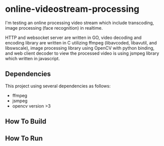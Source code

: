 # online-videostream-processing
I'm testing an online processing video stream which include transcoding, image processing (face recognition) in realtime. 

HTTP and websocket server are written in GO, video decoding and encoding library are written in C utilizing ffmpeg (libavcoded, libavutil, and libswscale), image processing library using OpenCV with python binding, and web client decoder to view the processed video is using jsmpeg library which written in javascript.

## Dependencies
This project using several dependencies as follows:
- ffmpeg
- jsmpeg
- opencv version >3

## How To Build

## How To Run
